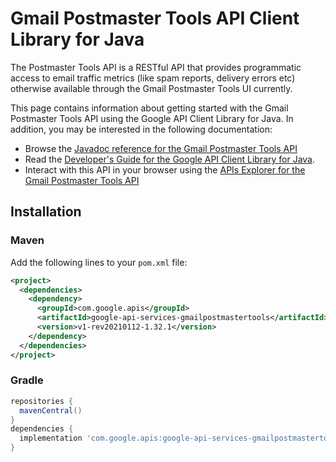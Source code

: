 # Gmail Postmaster Tools API Client Library for Java

The Postmaster Tools API is a RESTful API that provides programmatic access to email traffic metrics (like spam reports, delivery errors etc) otherwise available through the Gmail Postmaster Tools UI currently.

This page contains information about getting started with the Gmail Postmaster Tools API
using the Google API Client Library for Java. In addition, you may be interested
in the following documentation:

* Browse the [Javadoc reference for the Gmail Postmaster Tools API][javadoc]
* Read the [Developer's Guide for the Google API Client Library for Java][google-api-client].
* Interact with this API in your browser using the [APIs Explorer for the Gmail Postmaster Tools API][api-explorer]

## Installation

### Maven

Add the following lines to your `pom.xml` file:

```xml
<project>
  <dependencies>
    <dependency>
      <groupId>com.google.apis</groupId>
      <artifactId>google-api-services-gmailpostmastertools</artifactId>
      <version>v1-rev20210112-1.32.1</version>
    </dependency>
  </dependencies>
</project>
```

### Gradle

```gradle
repositories {
  mavenCentral()
}
dependencies {
  implementation 'com.google.apis:google-api-services-gmailpostmastertools:v1-rev20210112-1.32.1'
}
```

[javadoc]: https://googleapis.dev/java/google-api-services-gmailpostmastertools/latest/index.html
[google-api-client]: https://github.com/googleapis/google-api-java-client/
[api-explorer]: https://developers.google.com/apis-explorer/#p/gmailpostmastertools/v1/
